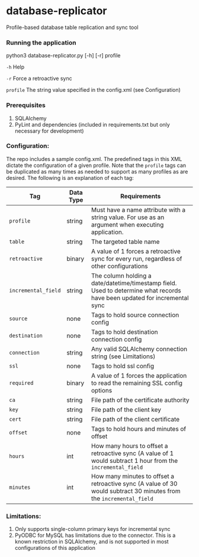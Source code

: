 # database-replicator
Profile-based database table replication and sync tool

### Running the application
python3 database-replicator.py [-h] [-r] profile

`-h` Help

`-r` Force a retroactive sync

`profile` The string value specified in the config.xml (see Configuration)

### Prerequisites
1.  SQLAlchemy
2.  PyLint and dependencies (included in requirements.txt but only necessary for development)

### Configuration:
The repo includes a sample config.xml. The predefined tags in this XML dictate the configuration of a given profile. Note that the `profile` tags can be duplicated as many times as needed to support as many profiles as are desired. The following is an explanation of each tag:

Tag | Data Type | Requirements
--- | --- | ---
`profile` | string | Must have a name attribute with a string value. For use as an argument when executing application.
`table` | string | The targeted table name
`retroactive` | binary | A value of 1 forces a retroactive sync for every run, regardless of other configurations
`incremental_field` | string | The column holding a date/datetime/timestamp field. Used to determine what records have been updated for incremental sync
`source` | none | Tags to hold source connection config
`destination` | none | Tags to hold destination connection config
`connection` | string | Any valid SQLAlchemy connection string (see Limitations)
`ssl` | none | Tags to hold ssl config
`required` | binary | A value of 1 forces the application to read the remaining SSL config options
`ca` | string | File path of the certificate authority
`key` | string | File path of the client key
`cert` | string | File path of the client certificate
`offset` | none | Tags to hold hours and minutes of offset
`hours` | int | How many hours to offset a retroactive sync (A value of 1 would subtract 1 hour from the `incremental_field`
`minutes` | int | How many minutes to offset a retroactive sync (A value of 30 would subtract 30 minutes from the `incremental_field`

### Limitations:
1.  Only supports single-column primary keys for incremental sync
2.  PyODBC for MySQL has limitations due to the connector. This is a known restriction in SQLAlchemy, and is not supported in most configurations of this application
